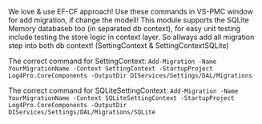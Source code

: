 ﻿We love & use EF-CF approach! Use these commands in VS-PMC window for add migration, if change the modell!
This module supports the SQLite Memory databaseb too (in separated db context), for easy unit testing include testing the store logic in context layer. So allways add all migration step into both db context! (SettingContext & SettingContextSQLite)

The correct command for SettingContext:
`
Add-Migration -Name YourMigrationName -Context SettingContext -StartupProject Log4Pro.CoreComponents -OutputDir DIServices/Settings/DAL/Migrations
`

The correct command for SQLiteSettingContext:
`
Add-Migration -Name YourMigrationName -Context SQLiteSettingContext -StartupProject Log4Pro.CoreComponents -OutputDir DIServices/Settings/DAL/Migrations/SQLite
`
